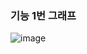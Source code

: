 
### 기능 1번 그래프

![image](https://user-images.githubusercontent.com/47745785/103922317-ec64d300-5156-11eb-8829-5c2686e53cf1.png)
